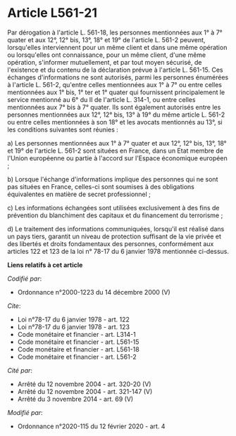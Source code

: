 # Article L561-21

Par dérogation à l'article L. 561-18, les personnes mentionnées aux 1° à 7° quater et aux 12°, 12° bis, 13°, 18° et 19° de
l'article L. 561-2 peuvent, lorsqu'elles interviennent pour un même client et dans une même opération ou lorsqu'elles ont
connaissance, pour un même client, d'une même opération, s'informer mutuellement, et par tout moyen sécurisé, de l'existence
et du contenu de la déclaration prévue à l'article L. 561-15. Ces échanges d'informations ne sont autorisés, parmi les
personnes énumérées à l'article L. 561-2, qu'entre celles mentionnées aux 1° à 7° ou entre celles mentionnées aux 1° bis, 1°
ter et 1° quater qui fournissent principalement le service mentionné au 6° du II de l'article L. 314-1, ou entre celles
mentionnées aux 7° bis à 7° quater. Ils sont également autorisés entre les personnes mentionnées aux 12°, 12° bis, 13° à 19°
du même article L. 561-2 ou entre celles mentionnées à son 18° et les avocats mentionnés au 13°, si les conditions suivantes
sont réunies :

a) Les personnes mentionnées aux 1° à 7° quater et aux 12°, 12° bis, 13°, 18° et 19° de l'article L. 561-2 sont situées en
France, dans un Etat membre de l'Union européenne ou partie à l'accord sur l'Espace économique européen ;

b) Lorsque l'échange d'informations implique des personnes qui ne sont pas situées en France, celles-ci sont soumises à des
obligations équivalentes en matière de secret professionnel ;

c) Les informations échangées sont utilisées exclusivement à des fins de prévention du blanchiment des capitaux et du
financement du terrorisme ;

d) Le traitement des informations communiquées, lorsqu'il est réalisé dans un pays tiers, garantit un niveau de protection
suffisant de la vie privée et des libertés et droits fondamentaux des personnes, conformément aux articles 122 et 123 de la
loi n° 78-17 du 6 janvier 1978 mentionnée ci-dessus.

**Liens relatifs à cet article**

_Codifié par_:

  - Ordonnance n°2000-1223 du 14 décembre 2000 (V)

_Cite_:

  - Loi n°78-17 du 6 janvier 1978 - art. 122
  - Loi n°78-17 du 6 janvier 1978 - art. 123
  - Code monétaire et financier - art. L314-1
  - Code monétaire et financier - art. L561-15
  - Code monétaire et financier - art. L561-18
  - Code monétaire et financier - art. L561-2

_Cité par_:

  - Arrêté du 12 novembre 2004 - art. 320-20 (V)
  - Arrêté du 12 novembre 2004 - art. 321-147 (V)
  - Arrêté du 3 novembre 2014 - art. 69 (V)

_Modifié par_:

  - Ordonnance n°2020-115 du 12 février 2020 - art. 4

